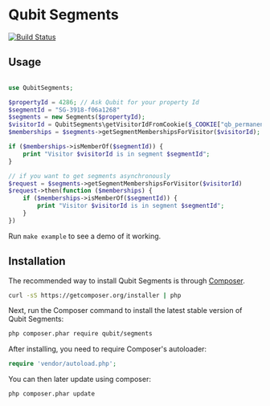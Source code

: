 Qubit Segments
==============

[![Build Status](https://travis-ci.org/QubitProducts/qubit-segments-php/QubitProducts/qubit-segments-php.svg?branch=master)](https://travis-ci.org/QubitProducts/qubit-segments-php/QubitProducts/qubit-segments-php)


## Usage

```php

use QubitSegments;

$propertyId = 4286; // Ask Qubit for your property Id
$segmentId = "SG-3918-f06a1268"
$segments = new Segments($propertyId);
$visitorId = QubitSegments\getVisitorIdFromCookie($_COOKIE["qb_permanent"]);
$memberships = $segments->getSegmentMembershipsForVisitor($visitorId);

if ($memberships->isMemberOf($segmentId)) {
    print "Visitor $visitorId is in segment $segmentId";
}

// if you want to get segments asynchronously
$request = $segments->getSegmentMembershipsForVisitor($visitorId)
$request->then(function ($memberships) {
    if ($memberships->isMemberOf($segmentId)) {
        print "Visitor $visitorId is in segment $segmentId";
    }
})
```

Run `make example` to see a demo of it working.

## Installation

The recommended way to install Qubit Segments is through [Composer](http://getcomposer.org).

```bash
curl -sS https://getcomposer.org/installer | php
```

Next, run the Composer command to install the latest stable version of Qubit Segments:

```bash
php composer.phar require qubit/segments
```

After installing, you need to require Composer's autoloader:

```php
require 'vendor/autoload.php';
```

You can then later update using composer:

 ```bash
php composer.phar update
 ```
